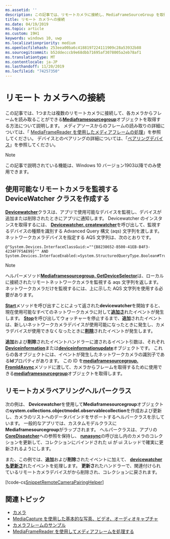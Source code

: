 ```yaml
---
ms.assetid: ''
description: この記事では、リモートカメラに接続し、MediaFrameSourceGroup を取得して各カメラからフレームを取得する方法について説明します。
title: リモート カメラへの接続
ms.date: 04/19/2019
ms.topic: article
ms.custom: 19H1
keywords: windows 10, uwp
ms.localizationpriority: medium
ms.openlocfilehash: 253eea00ba6c4188197224111909c28a53932b88
ms.sourcegitcommit: b52ddecccb9e68dbb71695af3078005a2eb78af1
ms.translationtype: MT
ms.contentlocale: ja-JP
ms.lasthandoff: 11/20/2019
ms.locfileid: "74257350"
---
```

# <a name="connect-to-remote-cameras"></a>リモート カメラへの接続

この記事では、1つまたは複数のリモートカメラに接続して、各カメラからフレームを読み取ることができる[**Mediaframesourcegroup**](https://docs.microsoft.com/uwp/api/Windows.Media.Capture.Frames.MediaFrameSourceGroup)オブジェクトを取得する方法について説明します。 メディアソースからのフレームの読み取りの詳細については、「 [MediaFrameReader を使用したメディアフレームの処理](process-media-frames-with-mediaframereader.md)」を参照してください。 デバイスとのペアリングの詳細については、「[ペアリングデバイス](https://docs.microsoft.com/windows/uwp/devices-sensors/pair-devices)」を参照してください。

> [!NOTE] 
> この記事で説明されている機能は、Windows 10 バージョン1903以降でのみ使用できます。

## <a name="create-a-devicewatcher-class-to-watch-for-available-remote-cameras"></a>使用可能なリモートカメラを監視する DeviceWatcher クラスを作成する

[**Devicewatcher**](https://docs.microsoft.com/uwp/api/windows.devices.enumeration.devicewatcher)クラスは、アプリで使用可能なデバイスを監視し、デバイスが追加または削除されたときにアプリに通知します。 Devicewatcher のインスタンスを取得するには、 [**Devicewatcher. createwatcher**](https://docs.microsoft.com/uwp/api/windows.devices.enumeration.deviceinformation.createwatcher#Windows_Devices_Enumeration_DeviceInformation_CreateWatcher_System_String_)を呼び出して、監視するデバイスの種類を識別する Advanced Query 構文 (aqs) 文字列を渡します。 ネットワークカメラデバイスを指定する AQS 文字列は、次のとおりです。

```
@"System.Devices.InterfaceClassGuid:=""{B8238652-B500-41EB-B4F3-4234F7F5AE99}"" AND System.Devices.InterfaceEnabled:=System.StructuredQueryType.Boolean#True"
```

> [!NOTE] 
> ヘルパーメソッド[**Mediaframesourcegroup. GetDeviceSelector**](https://docs.microsoft.com/uwp/api/windows.media.capture.frames.mediaframesourcegroup.getdeviceselector)は、ローカルに接続されたリモートネットワークカメラを監視する aqs 文字列を返します。 ネットワークカメラだけを監視するには、上に示した AQS 文字列を使用する必要があります。


[**Start**](https://docs.microsoft.com/uwp/api/windows.devices.enumeration.devicewatcher.start)メソッドを呼び出すことによって返された**devicewatcher**を開始すると、現在使用可能なすべてのネットワークカメラに対して[**追加さ**](https://docs.microsoft.com/uwp/api/windows.devices.enumeration.devicewatcher.added)れたイベントが発生します。 [**Stop**](https://docs.microsoft.com/uwp/api/windows.devices.enumeration.devicewatcher.stop)を呼び出してウォッチャーを停止するまで、**追加**されたイベントは、新しいネットワークカメラデバイスが使用可能になったときに発生し、カメラデバイスが使用できなくなったときに[**削除**](https://docs.microsoft.com/en-us/uwp/api/windows.devices.enumeration.devicewatcher.removed)されたイベントが発生します。

**追加**および**削除**されたイベントハンドラーに渡されるイベント引数は、それぞれ[**Deviceinformation**](https://docs.microsoft.com/uwp/api/Windows.Devices.Enumeration.DeviceInformation)または[**deviceinformationupdate**](https://docs.microsoft.com/en-us/uwp/api/windows.devices.enumeration.deviceinformationupdate)オブジェクトです。 これらの各オブジェクトには、イベントが発生したネットワークカメラの識別子である**Id**プロパティがあります。 この ID を[**mediaframesourcegroup. FromIdAsync**](https://docs.microsoft.com/uwp/api/windows.media.capture.frames.mediaframesourcegroup.fromidasync)メソッドに渡して、カメラからフレームを取得するために使用できる[**mediaframesourcegroup**](https://docs.microsoft.com/en-us/uwp/api/windows.media.capture.frames.mediaframesourcegroup.fromidasync)オブジェクトを取得します。

## <a name="remote-camera-pairing-helper-class"></a>リモートカメラペアリングヘルパークラス

次の例は、 **Devicewatcher**を使用して**Mediaframesourcegroup**オブジェクトの**system.collections.objectmodel.observablecollection**を作成および更新し、カメラのリストへのデータバインドをサポートするヘルパークラスを示しています。 一般的なアプリでは、カスタムモデルクラスに**Mediaframesourcegroup**がラップされます。 ヘルパークラスは、アプリの[**CoreDispatcher**](https://docs.microsoft.com/uwp/api/Windows.UI.Core.CoreDispatcher)への参照を保持し、 [**runasync**](https://docs.microsoft.com/uwp/api/windows.ui.core.coredispatcher.runasync)の呼び出し内のカメラのコレクションを更新して、コレクションにバインドされた ui が ui スレッドで確実に更新されるようにします。

また、この例では、**追加**および**削除**されたイベントに加えて、 [**devicewatcher も更新さ**](https://docs.microsoft.com/uwp/api/windows.devices.enumeration.devicewatcher.updated)れたイベントを処理します。 **更新さ**れたハンドラーで、関連付けられているリモートカメラデバイスがから削除され、コレクションに戻されます。

[!code-cs[SnippetRemoteCameraPairingHelper](./code/Frames_Win10/Frames_Win10/RemoteCameraPairingHelper.cs#SnippetRemoteCameraPairingHelper)]


## <a name="related-topics"></a>関連トピック

* [カメラ](camera.md)
* [MediaCapture を使用した基本的な写真、ビデオ、オーディオキャプチャ](basic-photo-video-and-audio-capture-with-MediaCapture.md)
* [カメラフレームのサンプル](https://github.com/Microsoft/Windows-universal-samples/tree/master/Samples/CameraFrames)
* [MediaFrameReader を使用してメディアフレームを処理する](process-media-frames-with-mediaframereader.md)
 

 




